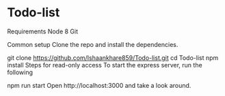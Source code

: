 # Todo-list
Requirements
Node 8
Git


Common setup
Clone the repo and install the dependencies.

git clone https://github.com/Ishaankhare859/Todo-list.git
cd Todo-list
npm install
Steps for read-only access
To start the express server, run the following

npm run start
Open http://localhost:3000 and take a look around.
